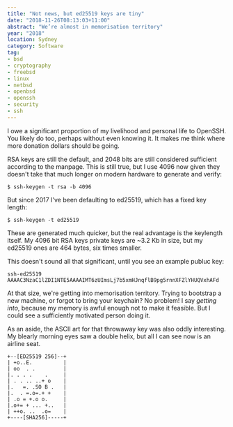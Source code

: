 ```yaml
---
title: "Not news, but ed25519 keys are tiny"
date: "2018-11-26T08:13:03+11:00"
abstract: "We’re almost in memorisation territory"
year: "2018"
location: Sydney
category: Software
tag:
- bsd
- cryptography
- freebsd
- linux
- netbsd
- openbsd
- openssh
- security
- ssh
---
```

I owe a significant proportion of my livelihood and personal life to OpenSSH. You likely do too, perhaps without even knowing it. It makes me think where more donation dollars should be going.

RSA keys are still the default, and 2048 bits are still considered sufficient according to the manpage. This is still true, but I use 4096 now given they doesn't take that much longer on modern hardware to generate and verify:

    $ ssh-keygen -t rsa -b 4096

But since 2017 I've been defaulting to ed25519, which has a fixed key length:

    $ ssh-keygen -t ed25519

These are generated much quicker, but the real advantage is the keylength itself. My 4096 bit RSA keys private keys are ~3.2 Kb in size, but my ed25519 ones are 464 bytes, six times smaller.

This doesn't sound all that significant, until you see an example publuc key:

    ssh-ed25519 AAAAC3NzaC1lZDI1NTE5AAAAIMT6zUImsLj7b5xmHJnqflB9pg5rnnXFZlYHUQVxhAFd

At that size, we're getting into memorisation territory. Trying to bootstrap a new machine, or forgot to bring your keychain? No problem! I say *getting into*, because my memory is awful enough not to make it feasible. But I could see a sufficiently motivated person doing it.

As an aside, the ASCII art for that throwaway key was also oddly interesting. My blearly morning eyes saw a double helix, but all I can see now is an airline seat.

    +--[ED25519 256]--+
    | +o..E.          |
    | oo  . .         |
    |. . . .    .     |
    | . . .. ..+ o    |
    |.   =. .SO B .   |
    |.  . =.o=.+ +    |
    | .o = +.o o.     |
    |.o+= + ... +..   |
    | ++o. ..  .o=    |
    +----[SHA256]-----+

